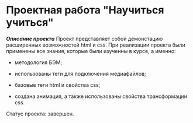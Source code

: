 # Проектная работа "Научиться учиться" 

**_Описание проекта_** 
Проект представляет собой демонстацию расширенных возможностей html и css. 
При реализации проекта были применены все знания, которые были изученны в курсе, а именно: 

* методология БЭМ; 

* использованы теги для подключения медиафайлов; 

* базовые теги html и свойства css; 

* cоздана анимация, а также использованы свойства трансформации css. 

Статус проекта: завершен.
